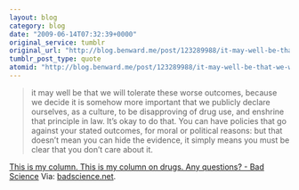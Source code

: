 ```yaml
---
layout: blog
category: blog
date: "2009-06-14T07:32:39+0000"
original_service: tumblr
original_url: "http://blog.benward.me/post/123289988/it-may-well-be-that-we-will-tolerate-these-worse"
tumblr_post_type: quote
atomid: "http://blog.benward.me/post/123289988/it-may-well-be-that-we-will-tolerate-these-worse"
---
```

> it may well be that we will tolerate these worse outcomes, because we decide it is somehow more important that we publicly declare ourselves, as a culture, to be disapproving of drug use, and enshrine that principle in law. It’s okay to do that. You can have policies that go against your stated outcomes, for moral or political reasons: but that doesn’t mean you can hide the evidence, it simply means you must be clear that you don’t care about it.

<a href="http://www.badscience.net/2009/06/this-is-my-column-this-is-my-column-on-drugs-any-questions/">This is my column. This is my column on drugs. Any questions? - Bad Science</a>
Via: [badscience.net](http://www.badscience.net/2009/06/this-is-my-column-this-is-my-column-on-drugs-any-questions/).